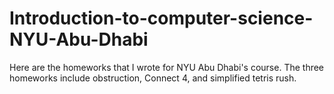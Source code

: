 # Introduction-to-computer-science-NYU-Abu-Dhabi
Here are the homeworks that I wrote for NYU Abu Dhabi's course. The three homeworks include obstruction, Connect 4, and simplified tetris rush. 

